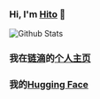 ### Hi, I'm [Hito](https://github.com/hito0512) 👋

<!--
**hito0512/hito0512** is a ✨ _special_ ✨ repository because its `README.md` (this file) appears on your GitHub profile.

Here are some ideas to get you started:

- 🔭 I’m currently working on ...
- 🌱 I’m currently learning ...
- 👯 I’m looking to collaborate on ...
- 🤔 I’m looking for help with ...
- 💬 Ask me about ...
- 📫 How to reach me: ...
- 😄 Pronouns: ...
- ⚡ Fun fact: ...
-->
![Github Stats](https://github-readme-stats.vercel.app/api?username=hito0512&show_icons=true&hide_border=true&include_all_commits=true)
<!--events start -->


### 我在[链滴](https://ld246.com)的[个人主页](https://ld246.com/member/hito0512)
### 我的[Hugging Face](https://huggingface.co/hito0512)
